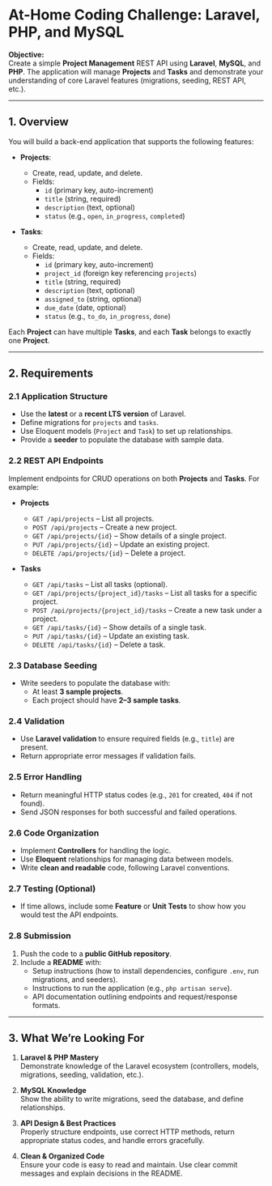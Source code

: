 # At-Home Coding Challenge: Laravel, PHP, and MySQL

**Objective:**  
Create a simple **Project Management** REST API using **Laravel**, **MySQL**, and **PHP**. The application will manage **Projects** and **Tasks** and demonstrate your understanding of core Laravel features (migrations, seeding, REST API, etc.).

---

## 1. Overview

You will build a back-end application that supports the following features:

- **Projects**:
  - Create, read, update, and delete.
  - Fields:
    - `id` (primary key, auto-increment)
    - `title` (string, required)
    - `description` (text, optional)
    - `status` (e.g., `open`, `in_progress`, `completed`)

- **Tasks**:
  - Create, read, update, and delete.
  - Fields:
    - `id` (primary key, auto-increment)
    - `project_id` (foreign key referencing `projects`)
    - `title` (string, required)
    - `description` (text, optional)
    - `assigned_to` (string, optional)
    - `due_date` (date, optional)
    - `status` (e.g., `to_do`, `in_progress`, `done`)

Each **Project** can have multiple **Tasks**, and each **Task** belongs to exactly one **Project**.

---

## 2. Requirements

### 2.1 Application Structure
- Use the **latest** or a **recent LTS version** of Laravel.
- Define migrations for `projects` and `tasks`.
- Use Eloquent models (`Project` and `Task`) to set up relationships.
- Provide a **seeder** to populate the database with sample data.

### 2.2 REST API Endpoints
Implement endpoints for CRUD operations on both **Projects** and **Tasks**. For example:

- **Projects**
  - `GET /api/projects` – List all projects.
  - `POST /api/projects` – Create a new project.
  - `GET /api/projects/{id}` – Show details of a single project.
  - `PUT /api/projects/{id}` – Update an existing project.
  - `DELETE /api/projects/{id}` – Delete a project.

- **Tasks**
  - `GET /api/tasks` – List all tasks (optional).
  - `GET /api/projects/{project_id}/tasks` – List all tasks for a specific project.
  - `POST /api/projects/{project_id}/tasks` – Create a new task under a project.
  - `GET /api/tasks/{id}` – Show details of a single task.
  - `PUT /api/tasks/{id}` – Update an existing task.
  - `DELETE /api/tasks/{id}` – Delete a task.

### 2.3 Database Seeding
- Write seeders to populate the database with:
  - At least **3 sample projects**.
  - Each project should have **2–3 sample tasks**.

### 2.4 Validation
- Use **Laravel validation** to ensure required fields (e.g., `title`) are present.
- Return appropriate error messages if validation fails.

### 2.5 Error Handling
- Return meaningful HTTP status codes (e.g., `201` for created, `404` if not found).
- Send JSON responses for both successful and failed operations.

### 2.6 Code Organization
- Implement **Controllers** for handling the logic.
- Use **Eloquent** relationships for managing data between models.
- Write **clean and readable** code, following Laravel conventions.

### 2.7 Testing (Optional)
- If time allows, include some **Feature** or **Unit Tests** to show how you would test the API endpoints.

### 2.8 Submission
1. Push the code to a **public GitHub repository**.
2. Include a **README** with:
   - Setup instructions (how to install dependencies, configure `.env`, run migrations, and seeders).
   - Instructions to run the application (e.g., `php artisan serve`).
   - API documentation outlining endpoints and request/response formats.

---

## 3. What We’re Looking For

1. **Laravel & PHP Mastery**  
   Demonstrate knowledge of the Laravel ecosystem (controllers, models, migrations, seeding, validation, etc.).

2. **MySQL Knowledge**  
   Show the ability to write migrations, seed the database, and define relationships.

3. **API Design & Best Practices**  
   Properly structure endpoints, use correct HTTP methods, return appropriate status codes, and handle errors gracefully.

4. **Clean & Organized Code**  
   Ensure your code is easy to read and maintain. Use clear commit messages and explain decisions in the README.

